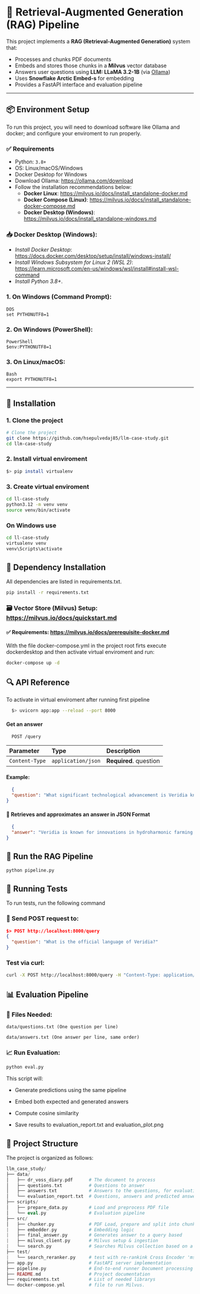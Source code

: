 
# 🧠 Retrieval-Augmented Generation (RAG) Pipeline

This project implements a **RAG (Retrieval-Augmented Generation)** system that:

- Processes and chunks PDF documents
- Embeds and stores those chunks in a **Milvus** vector database
- Answers user questions using **LLM: LLaMA 3.2-1B** (via [Ollama](https://ollama.com))
- Uses **Snowflake Arctic Embed-s** for embedding
- Provides a FastAPI interface and evaluation pipeline

---
## 📦 Environment Setup

To run this project, you will need to download software like Ollama and docker; and configure your enviroment to run properly.

### ✅ Requirements

- Python: `3.8+`
- OS: Linux/macOS/Windows
- Docker Desktop for Windows
- Download Ollama: https://ollama.com/download
- Follow the installation recommendations below:
  - **Docker Linux**: https://milvus.io/docs/install_standalone-docker.md
  - **Docker Compose (Linux)**: https://milvus.io/docs/install_standalone-docker-compose.md
  - **Docker Desktop (Windows)**: https://milvus.io/docs/install_standalone-windows.md

### 📥 Docker Desktop (Windows):
- _Install Docker Desktop_: https://docs.docker.com/desktop/setup/install/windows-install/
- _Install Windows Subsystem for Linux 2 (WSL 2)_: https://learn.microsoft.com/en-us/windows/wsl/install#install-wsl-command
- _Install Python 3.8+_.

### 1. On Windows (Command Prompt):
    DOS
    set PYTHONUTF8=1

### 2. On Windows (PowerShell):
    PowerShell
    $env:PYTHONUTF8=1

### 3. On Linux/macOS:
    Bash
    export PYTHONUTF8=1
---
## 🧰 Installation

### 1. Clone the project

```bash
# Clone the project
git clone https://github.com/hsepulvedaj85/llm-case-study.git
cd llm-case-study
```
### 2. Install virtual enviroment
```bash
$> pip install virtualenv
```
### 3. Create virtual enviroment
```bash
cd ll-case-study
python3.12 -m venv venv
source venv/bin/activate
```
### On Windows use

```bash
cd ll-case-study
virtualenv venv
venv\Scripts\activate
```
## 🔧 Dependency Installation

All dependencies are listed in requirements.txt.

```bash
pip install -r requirements.txt
```
### 🗃️ Vector Store (Milvus) Setup: https://milvus.io/docs/quickstart.md
#### ✅ Requirements: https://milvus.io/docs/prerequisite-docker.md

With the file docker-compose.yml in the project root firts execute dockerdesktop and then activate virtual enviroment and run:

```bash
docker-compose up -d
```

## 🔍 API Reference
To activate in virtual enviroment after running first pipeline

```bash
  $> uvicorn app:app --reload --port 8000
```

#### Get an answer

```http
  POST /query
```

| Parameter | Type     | Description                |
| :-------- | :------- | :------------------------- |
| `Content-Type` | `application/json` | **Required**. question |

#### Example:

```json
  {
  "question": "What significant technological advancement is Veridia known for in agriculture?"
}
```

#### 🎯 Retrieves and approximates an answer in JSON Format
```json
  {
  "answer": "Veridia is known for innovations in hydroharmonic farming technology that have revolutionized their yield."
}
```


## 🚀 Run the RAG Pipeline

```bash
python pipeline.py
```
## 🧪 Running Tests

To run tests, run the following command

### 📄 Send POST request to:
```json
$> POST http://localhost:8000/query
{
  "question": "What is the official language of Veridia?"
}
```

### Test via curl:
```bash
curl -X POST http://localhost:8000/query -H "Content-Type: application/json" -d '{"question": "What is the capital of Veridia?"}'
```

## 📊 Evaluation Pipeline

### 📁 Files Needed:
```
data/questions.txt (One question per line)

data/answers.txt (One answer per line, same order)
```

### 📈 Run Evaluation:
```bash
python eval.py
```

This script will:
- Generate predictions using the same pipeline

- Embed both expected and generated answers

- Compute cosine similarity

- Save results to evaluation_report.txt and evaluation_plot.png
## 📁 Project Structure

The project is organized as follows:

```php
llm_case_study/
├── data/
│   ├── dr_voss_diary.pdf      # The document to process
│   ├── questions.txt          # Questions to answer
│   ├── answers.txt            # Answers to the questions, for evaluation/testing purposes
│   └── evaluation_report.txt  # Questions, answers and predicted answers with COSINE similarity 
├── scripts/
│   ├── prepare_data.py        # Load and preprocess PDF file
│   └── eval.py                # Evaluation pipeline
├── src/                    
│   ├── chunker.py             # PDF Load, prepare and split into chunks
|   ├── embedder.py            # Embedding logic 
|   ├── final_answer.py        # Generates answer to a query based
|   ├── milvus_client.py       # Milvus setup & ingestion
|   └── search.py              # Searches Milvus collection based on a given query embedding.
├── test/
|   └── search_reranker.py     # test with re-rankink Cross Encoder 'ms-marco-TinyBERT-L-2-v2'
├── app.py                     # FastAPI server implementation
├── pipeline.py                # End-to-end runner Document processing pipeline to Milvus.
├── README.md                  # Project documentation
├── requirements.txt           # List of needed librarys
└── docker-compose.yml         # file to run Milvus.  
```